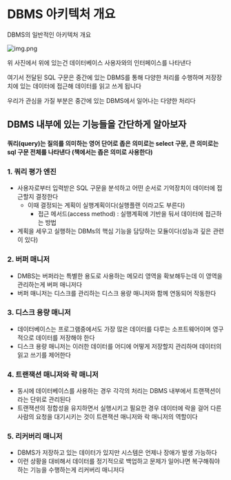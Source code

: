 # DBMS 아키텍처 개요

DBMS의 일반적인 아키텍처 개요

![img.png](img/img.png)

위 사진에서 위에 있는건 데이터베이스 사용자와의 인터페이스를 나타낸다

여기서 전달된 SQL 구문은 중간에 있는 DBMS를 통해 다양한 처리를 수행하며 저장장치에 있는 데이터에 접근해 데이터를 읽고 쓰게 됩니다

우리가 관심을 가질 부분은 중간에 있는 DBMS에서 일어나는 다양한 처리다

## DBMS 내부에 있는 기능들을 간단하게 알아보자

#### 쿼리(query)는 질의를 의미하는 영어 단어로 좁은 의미로는 select 구문, 큰 의미로는 sql 구문 전체를 나타낸다 (책에서는 좁은 의미로 사용한다)

### 1. 쿼리 평가 엔진
* 사용자로부터 입력받은 SQL 구문을 분석하고 어떤 순서로 기억장치이 데이터에 접근할지 결정한다
  * 이때 결정되는 계획이 실행계획이다(실행플랜 이라고도 부른다)
    * 접근 메서드(access method) : 실행계획에 기반을 둬서 데이터에 접근하는 방법
* 계획을 세우고 실행하는 DBMs의 핵심 기능을 담당하는 모듈이다(성능과 깊은 관련이 있다)

### 2. 버퍼 매니저
* DMBS는 버퍼라는 특별한 용도로 사용하는 메모리 영역을 확보해두는데 이 영역을 관리하는게 버퍼 매니저다
* 버퍼 매니저는 디스크를 관리하는 디스크 용량 매니저와 함께 연동되어 작동한다

### 3. 디스크 용량 매니저
* 데이터베이스는 프로그램중에서도 가장 많은 데이터를 다루는 소프트웨어이며 영구적으로 데이터를 저장해야 한다
* 디스크 용량 매니저는 이러한 데이터를 어디에 어떻게 저장할지 관리하며 데이터의 읽고 쓰기를 제어한다

### 4. 트랜잭션 매니저와 락 매니저
* 동시에 데이터베이스를 사용하는 경우 각각의 처리는 DBMS 내부에서 트랜잭션이라는 단위로 관리된다
* 트랜잭션의 정합성을 유지하면서 실행시키고 필요한 경우 데이터에 락을 걸어 다른사람의 요청을 대기시키는 것이 트랜잭션 매니저와 락 매니저의 역할이다

### 5. 리커버리 매니저
* DBMS가 저장하고 있는 데이터가 있지만 시스템은 언제나 장애가 발생 가능하다
* 이런 상황을 대비해서 데이터를 정기적으로 백업하고 문제가 일어나면 복구해줘야 하는 기능을 수행하는게 리커버리 매니저다